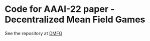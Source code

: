 # Code for AAAI-22 paper - Decentralized Mean Field Games 

See the repository at [DMFG](https://github.com/Sriram94/DMFG)

